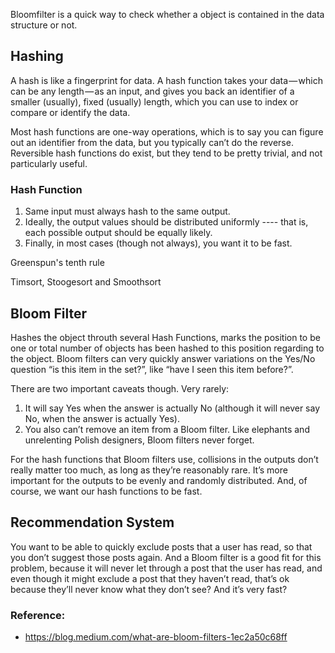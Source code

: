 Bloomfilter is a quick way to check whether a object is contained in the data structure or not.

## Hashing

A hash is like a fingerprint for data. A hash function takes your data — which can be any length — as an input, and gives you back an identifier of a smaller (usually), fixed (usually) length, which you can use to index or compare or identify the data.

Most hash functions are one-way operations, which is to say you can figure out an identifier from the data, but you typically can’t do the reverse. Reversible hash functions do exist, but they tend to be pretty trivial, and not particularly useful.

### Hash Function
1. Same input must always hash to the same output.
2. Ideally, the output values should be distributed uniformly ---- that is, each possible output should be equally likely.
3. Finally, in most cases (though not always), you want it to be fast.

Greenspun's tenth rule

Timsort, Stoogesort and Smoothsort 

## Bloom Filter
Hashes the object throuth several Hash Functions, marks the position to be one or total number of objects has been hashed to this position regarding to the object.
Bloom filters can very quickly answer variations on the Yes/No question “is this item in the set?”, like “have I seen this item before?”. 

There are two important caveats though. Very rarely:
1. It will say Yes when the answer is actually No (although it will never say No, when the answer is actually Yes). 
2. You also can’t remove an item from a Bloom filter. Like elephants and unrelenting Polish designers, Bloom filters never forget.

For the hash functions that Bloom filters use, collisions in the outputs don’t really matter too much, as long as they’re reasonably rare. It’s more important for the outputs to be evenly and randomly distributed. And, of course, we want our hash functions to be fast.

## Recommendation System
You want to be able to quickly exclude posts that a user has read, so that you don’t suggest those posts again. And a Bloom filter is a good fit for this problem, because it will never let through a post that the user has read, and even though it might exclude a post that they haven’t read, that’s ok because they’ll never know what they don’t see? And it’s very fast?

### Reference:
  * https://blog.medium.com/what-are-bloom-filters-1ec2a50c68ff
